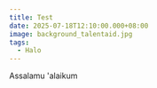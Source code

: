 ```yaml
---
title: Test
date: 2025-07-18T12:10:00.000+08:00
image: background_talentaid.jpg
tags:
  - Halo
---
```

Assalamu 'alaikum
